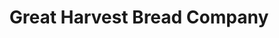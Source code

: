 ---
title: "Great Harvest Bread Company"
url: /fort-collins/great-harvest-bread-company/
shop: bakery
---